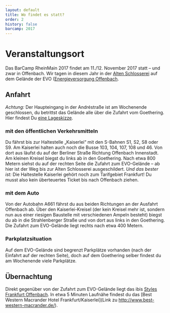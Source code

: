```yaml
---
layout: default
title: Wo findet es statt?
order: 2                  
history: false
barcamp: 2017
---
```


# Veranstaltungsort

Das BarCamp RheinMain 2017 findet am 11./12. November 2017 statt – und zwar in Offenbach. Wir tagen in diesem Jahr in der [Alten Schlosserei](https://www.evo-ag.de/wir-in-offenbach/alte-schlosserei/) auf dem Gelände der EVO ([Energieversorgung Offenbach](https://www.evo-ag.de). 

## Anfahrt
*Achtung:* Der Haupteingang in der Andréstraße ist am Wochenende geschlossen, du betrittst das Gelände alle über die Zufahrt vom Goethering. 
Hier findest Du [eine Lageskizze](https://www.evo-ag.de/anfahrt-standorte/alte-schlosserei/). 

### mit den öffentlichen Verkehrsmitteln
Du fährst bis zur Haltestelle „Kaiserlei“ mit den S-Bahnen S1, S2, S8 oder S9. Am Kaiserlei halten auch noch die Busse 103, 104, 107, 108 und 46. Von dort aus läufst du auf der Berliner Straße Richtung Offenbach Innenstadt. Am kleinen Kreisel biegst du links ab in den Goethering. Nach etwa 800 Metern siehst du auf der rechten Seite die Zufahrt zum EVO-Gelände – ab hier ist der Weg bis zur Alten Schlosserei ausgeschildert. 
*Und das bester ist:* Die Haltestelle Kaiserlei gehört noch zum Tarifgebiet Frankfurt! Du musst also kein überteuertes Ticket bis nach Offenbach ziehen. 

### mit dem Auto
Von der Autobahn A661 fährst du aus beiden Richtungen an der Ausfahrt Offenbach ab. Über den Kaiserlei-Kreisel (der kein Kreisel mehr ist, sondern nun aus einer riesigen Baustelle mit verschiedenen Ampeln besteht) biegst du ab in die Strahlenberger Straße und von dort aus links in den Goethering. Die Zufahrt zum EVO-Gelände liegt rechts nach etwa 400 Metern.

### Parkplatzsituation
Auf dem EVO-Gelände sind begrenzt Parkplätze vorhanden (nach der Einfahrt auf der rechten Seite), doch auf dem Goethering selber findest du am Wochenende viele Parkplätze.

## Übernachtung
Direkt gegenüber von der Zufahrt zum EVO-Gelände liegt das ibis [Styles Frankfurt Offenbach](http://www.ibis.com/de/hotel-1739-ibis-styles-frankfurt-offenbach/index.shtml). In etwa 5 Minuten Laufnähe findest du das [Best Western Macrander Hotel Frankfurt/Kaiserlei](Link zu http://www.best-western-macrander.de/).

<!-- 
### flinc
Mit dem Mitfahrnetzwerk [flinc](https://flinc.org) kannst Du andere BarCamper finden, die noch einen Platz im Auto frei haben:

<a href="https://flinc.org/groups/2642-barcamp-rheinmain-2016-wiesbaden-19-20-11-2016" class="flincScheduleWidget" data-flinc-style="Grey" data-flinc-type="offer">#bcrm16 flinc Gruppe</a>
//-->